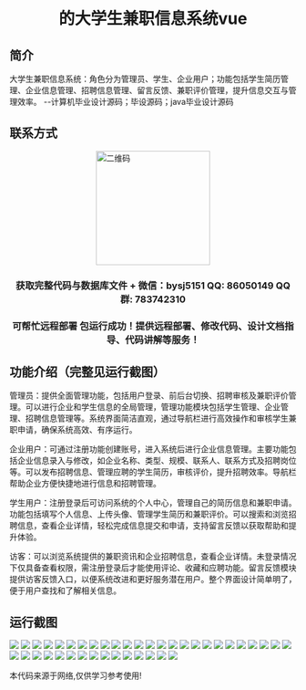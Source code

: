 <p><h1 align="center">的大学生兼职信息系统vue</h1></p>

## 简介
大学生兼职信息系统：角色分为管理员、学生、企业用户；功能包括学生简历管理、企业信息管理、招聘信息管理、留言反馈、兼职评价管理，提升信息交互与管理效率。    --计算机毕业设计源码；毕设源码；java毕业设计源码


## 联系方式
<img src="https://bs-1329754181.cos.ap-shanghai.myqcloud.com/wx.jpg" alt="二维码" style="display: block; margin: 0 auto;" width="200px">
<p><h3 align="center">获取完整代码与数据库文件 + 微信：bysj5151 QQ: 86050149 QQ群: 783742310</h3></p>
<p><h3 align="center">可帮忙远程部署 包运行成功！提供远程部署、修改代码、设计文档指导、代码讲解等服务！</h3></p>

## 功能介绍（完整见运行截图）
管理员：提供全面管理功能，包括用户登录、前后台切换、招聘审核及兼职评价管理。可以进行企业和学生信息的全局管理，管理功能模块包括学生管理、企业管理、招聘信息管理等。系统界面简洁直观，通过导航栏进行高效操作和审核学生兼职申请，确保系统高效、有序运行。

企业用户：可通过注册功能创建账号，进入系统后进行企业信息管理。主要功能包括企业信息录入与修改，如企业名称、类型、规模、联系人、联系方式及招聘岗位等。可以发布招聘信息、管理应聘的学生简历，审核评价，提升招聘效率。导航栏帮助企业方便快捷地进行信息和招聘管理。

学生用户：注册登录后可访问系统的个人中心，管理自己的简历信息和兼职申请。功能包括填写个人信息、上传头像、管理学生简历和兼职评价。可以搜索和浏览招聘信息，查看企业详情，轻松完成信息提交和申请，支持留言反馈以获取帮助和提升体验。

访客：可以浏览系统提供的兼职资讯和企业招聘信息，查看企业详情。未登录情况下仅具备查看权限，需注册登录后才能使用评论、收藏和应聘功能。留言反馈模块提供访客反馈入口，以便系统改进和更好服务潜在用户。整个界面设计简单明了，便于用户查找和了解相关信息。


## 运行截图
![](https://bs-1329754181.cos.ap-shanghai.myqcloud.com/ssm/CollegeStudentPartTimeJobInformationSystem/img/001.jpg)
![](https://bs-1329754181.cos.ap-shanghai.myqcloud.com/ssm/CollegeStudentPartTimeJobInformationSystem/img/002.jpg)
![](https://bs-1329754181.cos.ap-shanghai.myqcloud.com/ssm/CollegeStudentPartTimeJobInformationSystem/img/003.jpg)
![](https://bs-1329754181.cos.ap-shanghai.myqcloud.com/ssm/CollegeStudentPartTimeJobInformationSystem/img/004.jpg)
![](https://bs-1329754181.cos.ap-shanghai.myqcloud.com/ssm/CollegeStudentPartTimeJobInformationSystem/img/005.jpg)
![](https://bs-1329754181.cos.ap-shanghai.myqcloud.com/ssm/CollegeStudentPartTimeJobInformationSystem/img/006.jpg)
![](https://bs-1329754181.cos.ap-shanghai.myqcloud.com/ssm/CollegeStudentPartTimeJobInformationSystem/img/007.jpg)
![](https://bs-1329754181.cos.ap-shanghai.myqcloud.com/ssm/CollegeStudentPartTimeJobInformationSystem/img/008.jpg)
![](https://bs-1329754181.cos.ap-shanghai.myqcloud.com/ssm/CollegeStudentPartTimeJobInformationSystem/img/009.jpg)
![](https://bs-1329754181.cos.ap-shanghai.myqcloud.com/ssm/CollegeStudentPartTimeJobInformationSystem/img/010.jpg)
![](https://bs-1329754181.cos.ap-shanghai.myqcloud.com/ssm/CollegeStudentPartTimeJobInformationSystem/img/011.jpg)
![](https://bs-1329754181.cos.ap-shanghai.myqcloud.com/ssm/CollegeStudentPartTimeJobInformationSystem/img/012.jpg)
![](https://bs-1329754181.cos.ap-shanghai.myqcloud.com/ssm/CollegeStudentPartTimeJobInformationSystem/img/013.jpg)
![](https://bs-1329754181.cos.ap-shanghai.myqcloud.com/ssm/CollegeStudentPartTimeJobInformationSystem/img/014.jpg)
![](https://bs-1329754181.cos.ap-shanghai.myqcloud.com/ssm/CollegeStudentPartTimeJobInformationSystem/img/015.jpg)
![](https://bs-1329754181.cos.ap-shanghai.myqcloud.com/ssm/CollegeStudentPartTimeJobInformationSystem/img/016.jpg)
![](https://bs-1329754181.cos.ap-shanghai.myqcloud.com/ssm/CollegeStudentPartTimeJobInformationSystem/img/017.jpg)
![](https://bs-1329754181.cos.ap-shanghai.myqcloud.com/ssm/CollegeStudentPartTimeJobInformationSystem/img/018.jpg)
![](https://bs-1329754181.cos.ap-shanghai.myqcloud.com/ssm/CollegeStudentPartTimeJobInformationSystem/img/019.jpg)
![](https://bs-1329754181.cos.ap-shanghai.myqcloud.com/ssm/CollegeStudentPartTimeJobInformationSystem/img/020.jpg)
![](https://bs-1329754181.cos.ap-shanghai.myqcloud.com/ssm/CollegeStudentPartTimeJobInformationSystem/img/021.jpg)
![](https://bs-1329754181.cos.ap-shanghai.myqcloud.com/ssm/CollegeStudentPartTimeJobInformationSystem/img/022.jpg)
![](https://bs-1329754181.cos.ap-shanghai.myqcloud.com/ssm/CollegeStudentPartTimeJobInformationSystem/img/023.jpg)
![](https://bs-1329754181.cos.ap-shanghai.myqcloud.com/ssm/CollegeStudentPartTimeJobInformationSystem/img/024.jpg)
![](https://bs-1329754181.cos.ap-shanghai.myqcloud.com/ssm/CollegeStudentPartTimeJobInformationSystem/img/025.jpg)
![](https://bs-1329754181.cos.ap-shanghai.myqcloud.com/ssm/CollegeStudentPartTimeJobInformationSystem/img/026.jpg)
![](https://bs-1329754181.cos.ap-shanghai.myqcloud.com/ssm/CollegeStudentPartTimeJobInformationSystem/img/027.jpg)
![](https://bs-1329754181.cos.ap-shanghai.myqcloud.com/ssm/CollegeStudentPartTimeJobInformationSystem/img/028.jpg)
![](https://bs-1329754181.cos.ap-shanghai.myqcloud.com/ssm/CollegeStudentPartTimeJobInformationSystem/img/029.jpg)
![](https://bs-1329754181.cos.ap-shanghai.myqcloud.com/ssm/CollegeStudentPartTimeJobInformationSystem/img/030.jpg)
![](https://bs-1329754181.cos.ap-shanghai.myqcloud.com/ssm/CollegeStudentPartTimeJobInformationSystem/img/031.jpg)
![](https://bs-1329754181.cos.ap-shanghai.myqcloud.com/ssm/CollegeStudentPartTimeJobInformationSystem/img/032.jpg)
![](https://bs-1329754181.cos.ap-shanghai.myqcloud.com/ssm/CollegeStudentPartTimeJobInformationSystem/img/033.jpg)
![](https://bs-1329754181.cos.ap-shanghai.myqcloud.com/ssm/CollegeStudentPartTimeJobInformationSystem/img/034.jpg)
![](https://bs-1329754181.cos.ap-shanghai.myqcloud.com/ssm/CollegeStudentPartTimeJobInformationSystem/img/035.jpg)
![](https://bs-1329754181.cos.ap-shanghai.myqcloud.com/ssm/CollegeStudentPartTimeJobInformationSystem/img/036.jpg)
![](https://bs-1329754181.cos.ap-shanghai.myqcloud.com/ssm/CollegeStudentPartTimeJobInformationSystem/img/037.jpg)
![](https://bs-1329754181.cos.ap-shanghai.myqcloud.com/ssm/CollegeStudentPartTimeJobInformationSystem/img/038.jpg)
![](https://bs-1329754181.cos.ap-shanghai.myqcloud.com/ssm/CollegeStudentPartTimeJobInformationSystem/img/039.jpg)
![](https://bs-1329754181.cos.ap-shanghai.myqcloud.com/ssm/CollegeStudentPartTimeJobInformationSystem/img/040.jpg)

<p>本代码来源于网络,仅供学习参考使用!</p>
